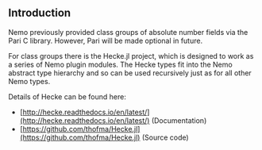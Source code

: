 


<a id='Introduction-1'></a>

## Introduction


Nemo previously provided class groups of absolute number fields via the Pari C library. However, Pari will be made optional in future.


For class groups there is the Hecke.jl project, which is designed to work as a series of Nemo plugin modules. The Hecke types fit into the Nemo abstract type hierarchy and so can be used recursively just as for all other Nemo types.


Details of Hecke can be found here:


  * [http://hecke.readthedocs.io/en/latest/](http://hecke.readthedocs.io/en/latest/) (Documentation)
  * [https://github.com/thofma/Hecke.jl](https://github.com/thofma/Hecke.jl) (Source code)

